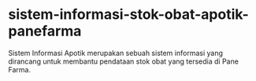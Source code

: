 # sistem-informasi-stok-obat-apotik-panefarma
Sistem Informasi Apotik  merupakan sebuah sistem informasi yang dirancang untuk membantu pendataan stok obat yang tersedia di Pane Farma.
